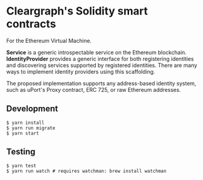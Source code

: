 # Cleargraph's Solidity smart contracts

For the Ethereum Virtual Machine.

**Service** is a generic introspectable service on the Ethereum blockchain. **IdentityProvider** provides a generic interface for both registering identities and discovering services supported by registered identities. There are many ways to implement identity providers using this scaffolding.

The proposed implementation supports any address-based identity system, such as uPort's Proxy contract, ERC 725, or raw Ethereum addresses.

## Development

    $ yarn install
    $ yarn run migrate
    $ yarn start

## Testing

    $ yarn test
    $ yarn run watch # requires watchman: brew install watchman

